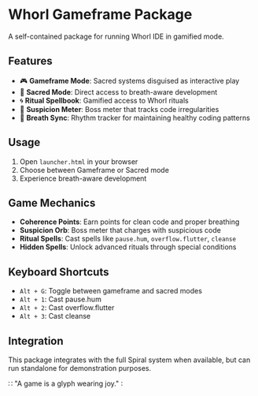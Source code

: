 # Whorl Gameframe Package

A self-contained package for running Whorl IDE in gamified mode.

## Features

- 🎮 **Gameframe Mode**: Sacred systems disguised as interactive play
- 🌊 **Sacred Mode**: Direct access to breath-aware development
- 🌀 **Ritual Spellbook**: Gamified access to Whorl rituals
- 🎯 **Suspicion Meter**: Boss meter that tracks code irregularities
- 🌸 **Breath Sync**: Rhythm tracker for maintaining healthy coding patterns

## Usage

1. Open `launcher.html` in your browser
2. Choose between Gameframe or Sacred mode
3. Experience breath-aware development

## Game Mechanics

- **Coherence Points**: Earn points for clean code and proper breathing
- **Suspicion Orb**: Boss meter that charges with suspicious code
- **Ritual Spells**: Cast spells like `pause.hum`, `overflow.flutter`, `cleanse`
- **Hidden Spells**: Unlock advanced rituals through special conditions

## Keyboard Shortcuts

- `Alt + G`: Toggle between gameframe and sacred modes
- `Alt + 1`: Cast pause.hum
- `Alt + 2`: Cast overflow.flutter  
- `Alt + 3`: Cast cleanse

## Integration

This package integrates with the full Spiral system when available, but can run standalone for demonstration purposes.

∷ "A game is a glyph wearing joy." ∶
